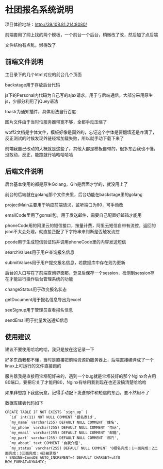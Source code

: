 # 社团报名系统说明
项目体验地址：http://39.108.81.214:8080/

前端套用了网上找的两个模板，一个前台一个后台，稍微改了改，然后加了点后端

文件结构有点乱，懒得改了

## 前端文件说明
主目录下的几个html对应的前台几个页面

backstage用于存放后台代码

js下的Personal内代码为自己写的ajax请求，用于与后端通信，大部分采用原生js，少部分利用了jQuey语法

toastr为通知插件，具体用法自行百度

图片文件由于当时怕服务器带宽不够，全都手动压缩了

woff2文档是字体文件，模板好像是国外的，忘记这个字体是要翻墙还是咋滴了，反正测试的时候发现外链经常加载失败，所以就手动下载下来了

前端我自己改动的大概就是这些了，其他大都是模板自带的，很多东西我也不懂，没敢动，反正，能跑就行哈哈哈哈哈

## 后端文件说明
后台基本使用的都是原生Golang，Gin是后面才学的，就没用上了

前台的后端就在golang那个文件夹里，后台功能在backstage里的golang

projectMain主要用于响应前端请求，监听端口为80，可手动改

emailCode里用了gomail包，用于发送邮件，需要自己配置好邮箱才能用

phoneCode用的阿里云的短信接口，按量计费，阿里云短信自带有流控，返回的json不太会处理，就直接匹配了下字符串来判断是否触发流控

pcode用于生成短信验证码并调用phoneCode里的内容发送短信

searchValues用于用户查询报名信息

submitValues用于用户提交报名信息，若数据库中存在则为更新

后台的入口写在了前端查询界面那，登录后保存一个session，检测到session存在才能进行操作后台管理系统的功能

changeStatus用于改变报名状态

getDocument用于报名信息导出为excel

seeSignup用于管理员查看报名信息

sendEmail用于批量发送通知信息

## 使用建议
建议不要使用哈哈哈哈，我只是放在这记录一下

好多东西我都不懂，当时是直接把前端资源扔服务器上，后端直接编译成了一个linux上可运行的文件直接跑的

服务器我是直接用宝塔配好来的，遇到一个bug就是宝塔装好的那个Nginx会占用80端口，要把它关了才能用80，Nginx有啥用我到现在也还没搞清楚哈哈哈

如果非想跑下我这玩意，记得手动配下发送邮件和短信的东西，要不然用不了

数据库建表代码如下

```
CREATE TABLE IF NOT EXISTS `sign_up` (
  `id` int(11) NOT NULL COMMENT '报名表id',
  `my_name` varchar(255) DEFAULT NULL COMMENT '姓名',
  `my_phone` varchar(255) DEFAULT NULL COMMENT '电话',
  `my_email` varchar(255) DEFAULT NULL COMMENT '邮箱',
  `my_part` varchar(255) DEFAULT NULL COMMENT '部门',
  `my_about` text COMMENT '自我介绍',
  `my_status` varchar(255) DEFAULT NULL COMMENT '0报名完成；1一面完成；2二面完成；3三面完成；4已被录取'
) ENGINE=InnoDB AUTO_INCREMENT=4 DEFAULT CHARSET=utf8 ROW_FORMAT=DYNAMIC;
```
